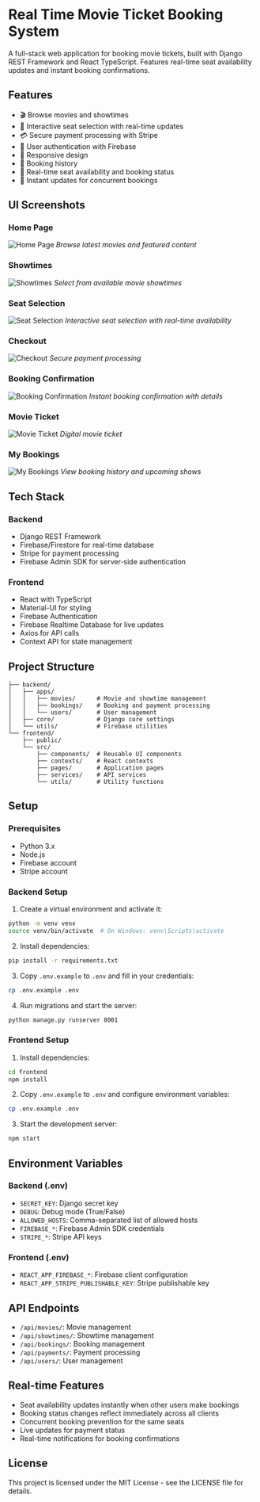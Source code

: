 # Real Time Movie Ticket Booking System

A full-stack web application for booking movie tickets, built with Django REST Framework and React TypeScript. Features real-time seat availability updates and instant booking confirmations.

## Features

- 🎬 Browse movies and showtimes
- 🎫 Interactive seat selection with real-time updates
- 💳 Secure payment processing with Stripe
- 👤 User authentication with Firebase
- 📱 Responsive design
- 📖 Booking history
- 🎯 Real-time seat availability and booking status
- 🔄 Instant updates for concurrent bookings

## UI Screenshots

### Home Page
![Home Page](output/Home.png)
*Browse latest movies and featured content*

### Showtimes
![Showtimes](output/Showtimes.png)
*Select from available movie showtimes*

### Seat Selection
![Seat Selection](output/Seat%20Selection.png)
*Interactive seat selection with real-time availability*

### Checkout
![Checkout](output/Checkout.png)
*Secure payment processing*

### Booking Confirmation
![Booking Confirmation](output/Booking%20confirmation.png)
*Instant booking confirmation with details*

### Movie Ticket
![Movie Ticket](output/Movie%20Ticket.png)
*Digital movie ticket*

### My Bookings
![My Bookings](output/My%20bookings.png)
*View booking history and upcoming shows*

## Tech Stack

### Backend
- Django REST Framework
- Firebase/Firestore for real-time database
- Stripe for payment processing
- Firebase Admin SDK for server-side authentication

### Frontend
- React with TypeScript
- Material-UI for styling
- Firebase Authentication
- Firebase Realtime Database for live updates
- Axios for API calls
- Context API for state management

## Project Structure

```
├── backend/
│   ├── apps/
│   │   ├── movies/      # Movie and showtime management
│   │   ├── bookings/    # Booking and payment processing
│   │   └── users/       # User management
│   ├── core/            # Django core settings
│   └── utils/           # Firebase utilities
└── frontend/
    ├── public/
    └── src/
        ├── components/  # Reusable UI components
        ├── contexts/    # React contexts
        ├── pages/       # Application pages
        ├── services/    # API services
        └── utils/       # Utility functions
```

## Setup

### Prerequisites
- Python 3.x
- Node.js
- Firebase account
- Stripe account

### Backend Setup

1. Create a virtual environment and activate it:
```bash
python -m venv venv
source venv/bin/activate  # On Windows: venv\Scripts\activate
```

2. Install dependencies:
```bash
pip install -r requirements.txt
```

3. Copy `.env.example` to `.env` and fill in your credentials:
```bash
cp .env.example .env
```

4. Run migrations and start the server:
```bash
python manage.py runserver 8001
```

### Frontend Setup

1. Install dependencies:
```bash
cd frontend
npm install
```

2. Copy `.env.example` to `.env` and configure environment variables:
```bash
cp .env.example .env
```

3. Start the development server:
```bash
npm start
```

## Environment Variables

### Backend (.env)
- `SECRET_KEY`: Django secret key
- `DEBUG`: Debug mode (True/False)
- `ALLOWED_HOSTS`: Comma-separated list of allowed hosts
- `FIREBASE_*`: Firebase Admin SDK credentials
- `STRIPE_*`: Stripe API keys

### Frontend (.env)
- `REACT_APP_FIREBASE_*`: Firebase client configuration
- `REACT_APP_STRIPE_PUBLISHABLE_KEY`: Stripe publishable key

## API Endpoints

- `/api/movies/`: Movie management
- `/api/showtimes/`: Showtime management
- `/api/bookings/`: Booking management
- `/api/payments/`: Payment processing
- `/api/users/`: User management

## Real-time Features

- Seat availability updates instantly when other users make bookings
- Booking status changes reflect immediately across all clients
- Concurrent booking prevention for the same seats
- Live updates for payment status
- Real-time notifications for booking confirmations

## License

This project is licensed under the MIT License - see the LICENSE file for details.
